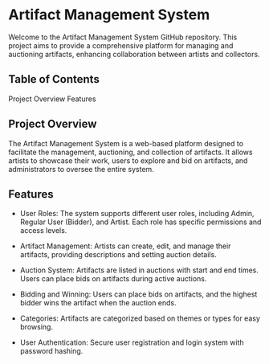 # Artifact Management System
Welcome to the Artifact Management System GitHub repository. This project aims to provide a comprehensive platform for managing and auctioning artifacts, enhancing collaboration between artists and collectors.

## Table of Contents
Project Overview
Features

## Project Overview
The Artifact Management System is a web-based platform designed to facilitate the management, auctioning, and collection of artifacts. It allows artists to showcase their work, users to explore and bid on artifacts, and administrators to oversee the entire system.

## Features
* User Roles: The system supports different user roles, including Admin, Regular User (Bidder), and Artist. Each role has specific permissions and access levels.

* Artifact Management: Artists can create, edit, and manage their artifacts, providing descriptions and setting auction details.

* Auction System: Artifacts are listed in auctions with start and end times. Users can place bids on artifacts during active auctions.

* Bidding and Winning: Users can place bids on artifacts, and the highest bidder wins the artifact when the auction ends.

* Categories: Artifacts are categorized based on themes or types for easy browsing.

* User Authentication: Secure user registration and login system with password hashing.

